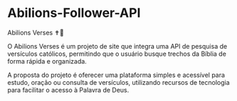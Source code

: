 # Abilions-Follower-API

Abilions Verses ✝️📖

O Abilions Verses é um projeto de site que integra uma API de pesquisa de versículos católicos, permitindo que o usuário busque trechos da Bíblia de forma rápida e organizada.

A proposta do projeto é oferecer uma plataforma simples e acessível para estudo, oração ou consulta de versículos, utilizando recursos de tecnologia para facilitar o acesso à Palavra de Deus.
